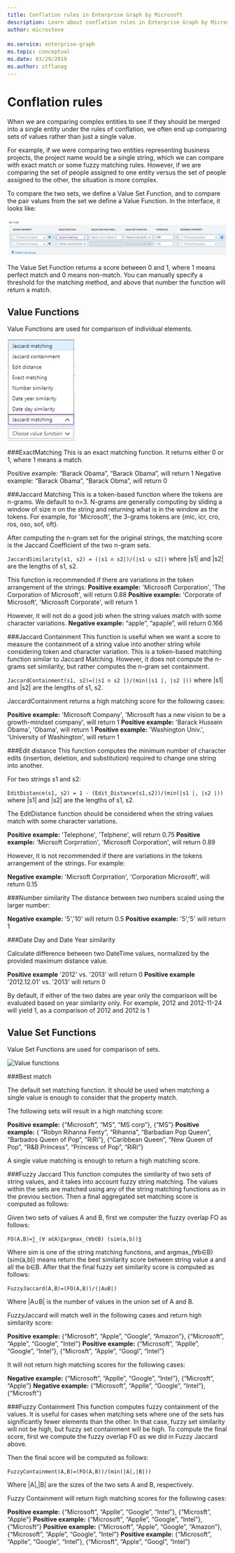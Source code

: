 ```yaml
---
title: Conflation rules in Enterprise Graph by Microsoft
description: Learn about conflation rules in Enterprise Graph by Microsoft
author: microsteve

ms.service: enterprise-graph
ms.topic: conceptual
ms.date: 03/29/2019
ms.author: stflanag
---
```


# Conflation rules

When we are comparing complex entities to see if they should be merged into a single entity under the rules of conflation, we often end up comparing sets of values rather than just a single value. 

For example, if we were comparing two entities representing business projects, the project name would be a single string, which we can compare with exact match or some fuzzy matching rules. However, if we are comparing the set of people assigned to one entity versus the set of people assigned to the other, the situation is more complex. 

To compare the two sets, we define a Value Set Function, and to compare the pair values from the set we define a Value Function. In the interface, it looks like:

![Rules panel](media/conflation-rules/rules-panel.png)

The Value Set Function returns a score between 0 and 1, where 1 means perfect match and 0 means non-match. You can manually specify a threshold for the matching method, and above that number the function will return a match.

## Value Functions

Value Functions are used for comparison of individual elements.

![Value functions](media/conflation-rules/value-function-select.png)

###ExactMatching
This is an exact matching function. It returns either 0 or 1, where 1 means a match. 
 
Positive example: “Barack Obama”, “Barack Obama”, will return 1 
Negative example: “Barack Obama”, “Barack Obma”, will return 0 

###Jaccard Matching
This is a token-based function where the tokens are n-grams. We default to n=3. N-grams are generally computing by sliding a window of size n on the string and returning what is in the window as the tokens. For example, for 'Microsoft', the 3-grams tokens are {mic, icr, cro, ros, oso, sof, oft}. 

After computing the n-gram set for the original strings, the matching score is the Jaccard Coefficient of the two n-gram sets. 

```JaccardSimilarity(s1, s2) = (|s1 ∩ s2|)/(|s1 ∪ s2|)``` where |s1| and |s2| are the lengths of s1, s2. 
 
This function is recommended if there are variations in the token arrangement of the strings: 
**Positive example:** 'Microsoft Corporation', 'The Corporation of Microsoft', will return 0.88 
**Positive example:** 'Corporate of Microsoft', 'Microsoft Corporate', will return 1 
 
However, it will not do a good job when the string values match with some character variations. 
**Negative example:** “apple”, “apaple”, will return 0.166 

###Jaccard Containment
This function is useful when we want a score to measure the containment of a string value into another string while considering token and character variation. This is a token-based matching function similar to Jaccard Matching. However, it does not compute the n-grams set similarity, but rather computes the n-gram set containment.

```JaccardContainment(s1, s2)=(|s1 ∩ s2 |)/(min(|s1 |, |s2 |))``` where |s1| and |s2| are the lengths of s1, s2.

JaccardContainment returns a high matching score for the following cases:

**Positive example:** 'Microsoft Company', 'Microsoft has a new vision to be a growth-mindset company', will return 1
**Positive example:** 'Barack Hussein Obama', 'Obama', will return 1
**Positive example:** 'Washington Univ.', 'University of Washington', will return 1

###Edit distance
This function computes the minimum number of character edits (insertion, deletion, and substitution) required to change one string into another.

For two strings s1 and s2:

```EditDistance(s1, s2) = 1 - (Edit_Distance(s1,s2))/(min(|s1 |, |s2 |))``` where |s1| and |s2| are the lengths of s1, s2.

The EditDistance function should be considered when the string values match with some character variations.

**Positive example:** 'Telephone', 'Telphene', will return 0.75
**Positive example:** 'Micrsoft Corprration', 'Microsoft Corporation', will return 0.89

However, it is not recommended if there are variations in the tokens arrangement of the strings. For example: 

**Negative example:** 'Micrsoft Corprration', 'Corporation Microsoft', will return 0.15

###Number similarity
The distance between two numbers scaled using the larger number:

**Negative example:** '5','10' will return 0.5
**Positive example:** '5','5' will return 1

###Date Day and Date Year similarity

Calculate difference between two DateTime values, normalized by the provided maximum distance value.

**Positive example** '2012' vs. '2013' will return 0
**Positive example** '2012.12.01' vs. '2013' will return 0 

By default, if either of the two dates are year only the comparison will be evaluated based on year similarity only. For example, 2012 and 2012-11-24 will yield 1, as a comparison of 2012 and 2012 is 1


## Value Set Functions

Value Set Functions are used for comparison of sets.

![Value functions](media/conflation-rules/value-set-function-select.png)

###Best match

The default set matching function. It should be used when matching a single value is enough to consider that the property match.

The following sets will result in a high matching score:

**Positive example:** {“Microsoft”, “MS”, “MS corp”}, {“MS”}
**Positive example:** { “Robyn Rihanna Fenty”, “Rihanna”, “Barbadian Pop Queen”, “Barbados Queen of Pop”, “RiRi”}, {“Caribbean Queen”, “New Queen of Pop”, “R&B Princess”, “Princess of Pop”, “RiRi”}

A single value matching is enough to return a high matching score.

###Fuzzy Jaccard
This function computes the similarity of two sets of string values, and it takes into account fuzzy string matching. The values within the sets are matched using any of the string matching functions as in the previou section. Then a final aggregated set matching score is computed as follows:

Given two sets of values A and B, first we computer the fuzzy overlap FO as follows:

```FO(A,B)=∑_(∀ a∈A)〖argmax_(∀b∈B) (sim(a,b))〗```

Where sim is one of the string matching functions, and argmax_(∀b∈B) (sim(a,b)) means return the best similarity score between string value a and all the b∈B. After that the final fuzzy set similarity score is computed as follows:

```FuzzyJaccard(A,B)=(FO(A,B))/(|A∪B|)```

Where |A∪B| is the number of values in the union set of A and B.

FuzzyJaccard will match well in the following cases and return high similarity score:

**Positive example:** {“Microsoft”, “Apple”, “Google”, “Amazon”}, {“Microsoft”, “Apple”, “Google”, “Intel”}
**Positive example:** {“Microsoft”, “Applle”, “Google”, “Intel”}, {“Microsft”, “Apple”, “Googl”, “Intel”}

It will not return high matching scores for the following cases:

**Negative example:** {“Microsoft”, “Applle”, “Google”, “Intel”}, {“Microsft”, “Apple”}
**Negative example:** {“Microsoft”, “Applle”, “Google”, “Intel”}, {“Microsft”}


###Fuzzy Containment
This function computes fuzzy containment of the values. It is useful for cases when matching sets where one of the sets has significantly fewer elements than the other. In that case, fuzzy set similarity will not be high, but fuzzy set containment will be high. To compute the final score, first we compute the fuzzy overlap FO as we did in Fuzzy Jaccard above.

Then the final score will be computed as follows:

```FuzzyContainment(A,B)=(FO(A,B))/(min⁡(|A|,|B|))```

Where |A|,|B| are the sizes of the two sets A and B, respectively.

Fuzzy Containment will return high matching scores for the following cases:

**Positive example:** {“Microsoft”, “Applle”, “Google”, “Intel”}, {“Microsft”, “Apple”}
**Positive example:** {“Microsoft”, “Applle”, “Google”, “Intel”}, {“Microsft”}
**Positive example:** {“Microsoft”, “Apple”, “Google”, “Amazon”}, {“Microsoft”, “Apple”, “Google”, “Intel”}
**Positive example:** {“Microsoft”, “Applle”, “Google”, “Intel”}, {“Microsft”, “Apple”, “Googl”, “Intel”}


